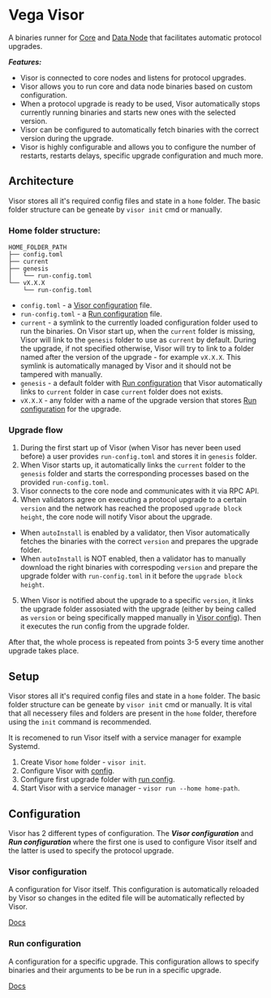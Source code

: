 # Vega Visor

A binaries runner for [Core](../core/README.md) and [Data Node](../datanode/README.md) that facilitates automatic protocol upgrades.

***Features:***
- Visor is connected to core nodes and listens for protocol upgrades.
- Visor allows you to run core and data node binaries based on custom configuration.
- When a protocol upgrade is ready to be used, Visor automatically stops currently running binaries and starts new ones with the selected version.
- Visor can be configured to automatically fetch binaries with the correct version during the upgrade.
- Visor is highly configurable and allows you to configure the number of restarts, restarts delays, specific upgrade configuration and much more.

## Architecture

Visor stores all it's required config files and state in a `home` folder. The basic folder structure can be geneate by `visor init` cmd or manually.

### Home folder structure:
```
HOME_FOLDER_PATH
├── config.toml
├── current
├── genesis
│   └── run-config.toml
└── vX.X.X
    └── run-config.toml
```

- `config.toml` - a [Visor configuration](#visorconfiguration) file.
- `run-config.toml` - a [Run configuration](#runconfiguration) file.
- `current` - a symlink to the currently loaded configuration folder used to run the binaries. On Visor start up, when the `current` folder is missing, Visor will link to the `genesis` folder to use as `current` by default. During the upgrade, if not specified otherwise, Visor will try to link to a folder named after the version of the upgrade - for example `vX.X.X`. This symlink is automatically managed by Visor and it should not be tampered with manually.
- `genesis` - a default folder with [Run configuration](#runconfiguration) that Visor automatically links to `current` folder in case `current` folder does not exists.
- `vX.X.X` - any folder with a name of the upgrade version that stores [Run configuration](#runconfiguration) for the upgrade.

### Upgrade flow
1. During the first start up of Visor (when Visor has never been used before) a user provides `run-config.toml` and stores it in `genesis` folder.
2. When Visor starts up, it automatically links the `current` folder to the `genesis` folder and starts the corresponding processes based on the provided `run-config.toml`.
3. Visor connects to the core node and communicates with it via RPC API.
4. When validators agree on executing a protocol upgrade to a certain `version` and the network has reached the proposed `upgrade block height`, the core node will notify Visor about the upgrade.
- When `autoInstall` is enabled by a validator, then Visor automatically fetches the binaries with the correct `version` and prepares the upgrade folder.
- When `autoInstall` is NOT enabled, then a validator has to manually download the right binaries with correspoding `version` and prepare the upgrade folder with `run-config.toml` in it before the `upgrade block height`.
5. When Visor is notified about the upgrade to a specific `version`, it links the upgrade folder assosiated with the upgrade (either by being called as `version` or being specifically mapped manually in [Visor config](#visorconfiguration)). Then it executes the run config from the upgrade folder.

After that, the whole process is repeated from points 3-5 every time another upgrade takes place.

## Setup

Visor stores all it's required config files and state in a `home` folder. The basic folder structure can be geneate by `visor init` cmd or manually.
It is vital that all necessery files and folders are present in the `home` folder, therefore using the `init` command is recommended.

It is recomened to run Visor itself with a service manager for example Systemd.

1. Create Visor `home` folder - `visor init`.
2. Configure Visor with [config](visor-config.md).
3. Configure first upgrade folder with [run config](run-config.md).
4. Start Visor with a service manager - `visor run --home home-path`.

## Configuration

Visor has 2 different types of configuration. The ***Visor configuration*** and ***Run configuration*** where the first one is used to configure Visor itself and the latter is used to specify the protocol upgrade.

### Visor configuration

A configuration for Visor itself. This configuration is automatically reloaded by Visor so changes in the edited file will be automatically
reflected by Visor.

[Docs](visor-config.md)

### Run configuration

A configuration for a specific upgrade. This configuration allows to specify binaries and their arguments to be be run in a specific upgrade.

[Docs](run-config.md)